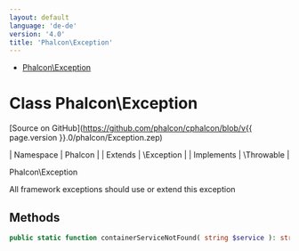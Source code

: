 ```yaml
---
layout: default
language: 'de-de'
version: '4.0'
title: 'Phalcon\Exception'
---
```


* [Phalcon\Exception](#exception)

<h1 id="exception">Class Phalcon\Exception</h1>

[Source on GitHub](https://github.com/phalcon/cphalcon/blob/v{{ page.version }}.0/phalcon/Exception.zep)

| Namespace | Phalcon | | Extends | \Exception | | Implements | \Throwable |

Phalcon\Exception

All framework exceptions should use or extend this exception

## Methods

```php
public static function containerServiceNotFound( string $service ): string;
```